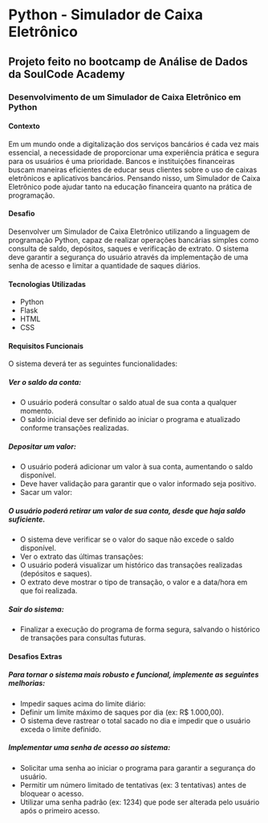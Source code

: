 # Python - Simulador de Caixa Eletrônico

## Projeto feito no bootcamp de Análise de Dados da SoulCode Academy

### Desenvolvimento de um Simulador de Caixa Eletrônico em Python

#### Contexto
Em um mundo onde a digitalização dos serviços bancários é cada vez mais essencial, a necessidade de proporcionar uma experiência prática e segura para os usuários é uma prioridade. Bancos e instituições financeiras buscam maneiras eficientes de educar seus clientes sobre o uso de caixas eletrônicos e aplicativos bancários. Pensando nisso, um Simulador de Caixa Eletrônico pode ajudar tanto na educação financeira quanto na prática de programação.

#### Desafio
Desenvolver um Simulador de Caixa Eletrônico utilizando a linguagem de programação Python, capaz de realizar operações bancárias simples como consulta de saldo, depósitos, saques e verificação de extrato. O sistema deve garantir a segurança do usuário através da implementação de uma senha de acesso e limitar a quantidade de saques diários.

#### Tecnologias Utilizadas
- Python
- Flask
- HTML
- CSS

#### Requisitos Funcionais
O sistema deverá ter as seguintes funcionalidades:
 ##### Ver o saldo da conta:
- O usuário poderá consultar o saldo atual de sua conta a qualquer momento.
- O saldo inicial deve ser definido ao iniciar o programa e atualizado conforme transações realizadas.
 ##### Depositar um valor:
- O usuário poderá adicionar um valor à sua conta, aumentando o saldo disponível.
- Deve haver validação para garantir que o valor informado seja positivo.
- Sacar um valor:
 ##### O usuário poderá retirar um valor de sua conta, desde que haja saldo suficiente.
- O sistema deve verificar se o valor do saque não excede o saldo disponível.
- Ver o extrato das últimas transações:
- O usuário poderá visualizar um histórico das transações realizadas (depósitos e saques).
- O extrato deve mostrar o tipo de transação, o valor e a data/hora em que foi realizada.
 ##### Sair do sistema:
- Finalizar a execução do programa de forma segura, salvando o histórico de transações para consultas futuras.

#### Desafios Extras
 ##### Para tornar o sistema mais robusto e funcional, implemente as seguintes melhorias:
- Impedir saques acima do limite diário:
- Definir um limite máximo de saques por dia (ex: R$ 1.000,00).
- O sistema deve rastrear o total sacado no dia e impedir que o usuário exceda o limite definido.
 ##### Implementar uma senha de acesso ao sistema:
- Solicitar uma senha ao iniciar o programa para garantir a segurança do usuário.
- Permitir um número limitado de tentativas (ex: 3 tentativas) antes de bloquear o acesso.
- Utilizar uma senha padrão (ex: 1234) que pode ser alterada pelo usuário após o primeiro acesso.

